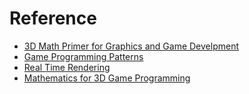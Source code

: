 # Reference

* [3D Math Primer for Graphics and Game Develpment](doc/3D-Math-Primer-for-Graphics-and-Game-Develpment.pdf)
* [Game Programming Patterns](http://gameprogrammingpatterns.com/contents.html)
* [Real Time Rendering](doc/Real-Time-Rendering.pdf)
* [Mathematics for 3D Game Programming](doc/Mathematics-for-3D-Game-Programming.pdf)